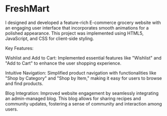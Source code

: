 # FreshMart
I designed and developed a feature-rich E-commerce grocery website with an engaging user interface that incorporates smooth animations for a polished appearance. This project was implemented using HTML5, JavaScript, and CSS for client-side styling.

Key Features:

Wishlist and Add to Cart: Implemented essential features like "Wishlist" and "Add to Cart" to enhance the user shopping experience.

Intuitive Navigation: Simplified product navigation with functionalities like "Shop by Category" and "Shop by Item," making it easy for users to browse and find products.

Blog Integration: Improved website engagement by seamlessly integrating an admin-managed blog. This blog allows for sharing recipes and community updates, fostering a sense of community and interaction among users.


